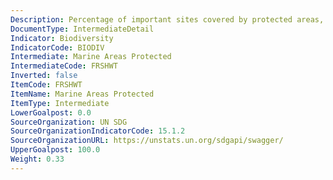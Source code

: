 ```yaml
---
Description: Percentage of important sites covered by protected areas, freshwater
DocumentType: IntermediateDetail
Indicator: Biodiversity
IndicatorCode: BIODIV
Intermediate: Marine Areas Protected
IntermediateCode: FRSHWT
Inverted: false
ItemCode: FRSHWT
ItemName: Marine Areas Protected
ItemType: Intermediate
LowerGoalpost: 0.0
SourceOrganization: UN SDG
SourceOrganizationIndicatorCode: 15.1.2
SourceOrganizationURL: https://unstats.un.org/sdgapi/swagger/
UpperGoalpost: 100.0
Weight: 0.33
---
```


